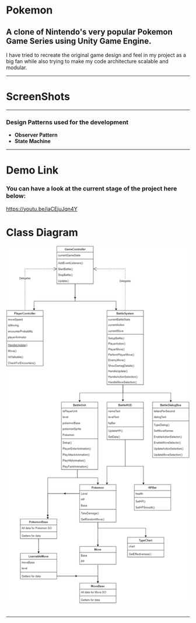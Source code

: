 # Pokemon
## A clone of Nintendo's very popular Pokemon Game Series using Unity Game Engine. 
I have tried to recreate the original game design and feel in my project as a big fan while also trying to make my code architecture scalable and modular.
<hr>

# ScreenShots
<hr>

### Design Patterns used for the development
* **Observer Pattern**
* **State Machine**
<hr>

# Demo Link
### You can have a look at the current stage of the project here below:
https://youtu.be/iaCEjuJqn4Y

# Class Diagram
<p align="center">
<img src="Assets/Attachments/Pokemon.png"> &nbsp&nbsp&nbsp&nbsp
</p>
<hr>
